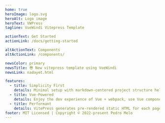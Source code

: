 ```yaml
---
home: true
heroImage: logo.svg
heroAlt: Logo image
heroText: VWPress
tagline: VueWindi Vitepress Template

actionText: Get Started
actionLink: /docs/getting-started

altActionText: Components
altActionLink: /components/

newsColor: primary
newsTitle: 😎 New vitepress template using VueWindi
newsLink: nadayet.html

features:
  - title: Simplicity First
    details: Minimal setup with markdown-centered project structure helps you focus on writing.
  - title: Vue-Powered
    details: Enjoy the dev experience of Vue + webpack, use Vue components in markdown, and develop custom themes with Vue.
  - title: Performant
    details: VitePress generates pre-rendered static HTML for each page, and runs as an SPA once a page is loaded.
footer: MIT Licensed | Copyright © 2022-present Pedro Melo
---
```


